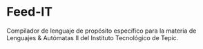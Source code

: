 # Feed-IT
Compilador de lenguaje de propósito específico para la materia de Lenguajes &amp; Autómatas II del Instituto Tecnológico de Tepic.
